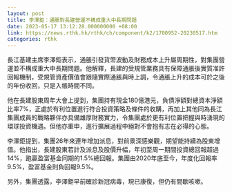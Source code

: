 ```yaml
---
layout: post
title: 李澤鉅：通脹對長建營運不構成重大中長期問題
date: 2023-05-17 13:12:28.000000000 +08:00
link: https://news.rthk.hk/rthk/ch/component/k2/1700952-20230517.htm
categories: rthk
---
```


長江基建主席李澤鉅表示，通脹引發貨幣波動及財務成本上升屬周期性，對集團營運並不構成重大中長期問題。他解釋，長建的受規管業務具有保障通脹後實質准許回報機制，受規管資產價值會跟隨實際通脹與時上調，令通脹上升的成本可於之後的年份收回，只是入帳時間不同。

他在長建股東周年大會上提到，集團持有現金180億港元，負債淨額對總資本淨額比率7%，正處於有利位置進行符合投資策略及條件的收購，再加上其他同為長江集團成員的戰略夥伴亦具備雄厚財務實力，令集團處於更有利位置把握與時湧現的環球投資機遇。但他亦重申，進行擴展過程中絕對不會抱有志在必得的心態。

李澤鉅提到，集團26年來連年增加派息，對前景深感樂觀，期望能持續為股東增值。他指出，長建股東若計及派息及股價升幅，年初至周一期間投資總回報超過14%，跑贏盈富基金同期的1.5%總回報。集團由2020年底至今，年度化回報率9.5%，盈富基金則負回報9.5%。

另外，集團透露，李澤鉅早前確診新冠病毒，現已康復，但仍有間歇咳嗽。
